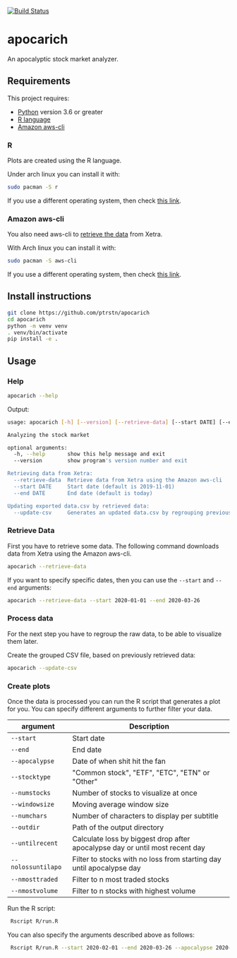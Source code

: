 [![Build Status](https://travis-ci.com/ptrstn/apocarich.svg?branch=master)](https://travis-ci.com/ptrstn/apocarich)

# apocarich

An apocalyptic stock market analyzer. 

## Requirements

This project requires:
- [Python](https://www.python.org/) version 3.6 or greater
- [R language](https://www.r-project.org/about.html)
- [Amazon aws-cli](https://aws.amazon.com/de/cli/)

### R

Plots are created using the R language. 

Under arch linux you can install it with:

```bash
sudo pacman -S r
```

If you use a different operating system, then check [this link](https://www.r-project.org/about.html). 

### Amazon aws-cli

You also need aws-cli to [retrieve the data](https://github.com/Deutsche-Boerse/dbg-pds) from Xetra.

With Arch linux you can install it with:

```bash
sudo pacman -S aws-cli
```

If you use a different operating system, then check [this link](https://docs.aws.amazon.com/de_de/cli/latest/userguide/cli-chap-install.html). 


## Install instructions

```bash
git clone https://github.com/ptrstn/apocarich
cd apocarich
python -m venv venv
. venv/bin/activate
pip install -e .
```

## Usage

### Help

```bash
apocarich --help
```

Output:

```bash
usage: apocarich [-h] [--version] [--retrieve-data] [--start DATE] [--end DATE] [--update-csv]

Analyzing the stock market

optional arguments:
  -h, --help       show this help message and exit
  --version        show program's version number and exit

Retrieving data from Xetra:
  --retrieve-data  Retrieve data from Xetra using the Amazon aws-cli
  --start DATE     Start date (default is 2019-11-01)
  --end DATE       End date (default is today)

Updating exported data.csv by retrieved data:
  --update-csv     Generates an updated data.csv by regrouping previously retrieved data
```

### Retrieve Data

First you have to retrieve some data. The following command downloads data from Xetra using the Amazon aws-cli.

```bash
apocarich --retrieve-data
```

If you want to specify specific dates, then you can use the ```--start``` and ```--end``` arguments:


```bash
apocarich --retrieve-data --start 2020-01-01 --end 2020-03-26
```

### Process data

For the next step you have to regroup the raw data, to be able to visualize them later.

Create the grouped CSV file, based on previously retrieved data:

```bash
apocarich --update-csv
```

### Create plots

Once the data is processed you can run the R script that generates a plot for you.
You can specify different arguments to further filter your data.

| argument               | Description                                                                  |
|------------------------|------------------------------------------------------------------------------|
| ```--start```          | Start date                                                                   |
| ```--end```            | End date                                                                     |
| ```--apocalypse```     | Date of when shit hit the fan                                                |
| ```--stocktype```      | "Common stock", "ETF", "ETC", "ETN" or "Other"                               |
| ```--numstocks```      | Number of stocks to visualize at once                                        |
| ```--windowsize```     | Moving average window size                                                   |
| ```--numchars```       | Number of characters to display per subtitle                                 |
| ```--outdir```         | Path of the output directory                                                 |
| ```--untilrecent```    | Calculate loss by biggest drop after apocalypse day or until most recent day |
| ```--nolossuntilapo``` | Filter to stocks with no loss from starting day until apocalypse day         |
| ```--nmosttraded```    | Filter to n most traded stocks                                               |
| ```--nmostvolume```    | Filter to n stocks with highest volume                                       |

Run the R script:

```bash
 Rscript R/run.R 
```

You can also specify the arguments described above as follows:

```bash
 Rscript R/run.R --start 2020-02-01 --end 2020-03-26 --apocalypse 2020-02-15 --numchars 5 --outdir images --windowsize 10 --stocktype ETF
```
